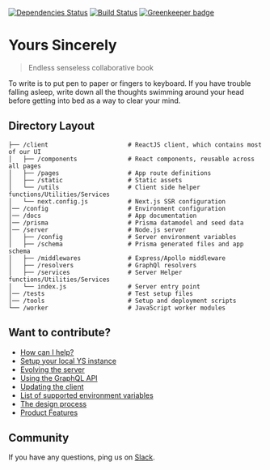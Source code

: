 [![Dependencies Status](https://david-dm.org/its-bananas/yours-sincerely/status.svg)](https://david-dm.org/its-bananas/yours-sincerely)
[![Build Status](https://travis-ci.org/its-bananas/yours-sincerely.svg?branch=master)](https://travis-ci.org/its-bananas/yours-sincerely) [![Greenkeeper badge](https://badges.greenkeeper.io/its-bananas/yours-sincerely.svg)](https://greenkeeper.io/)

# Yours Sincerely

> Endless senseless collaborative book

To write is to put pen to paper or fingers to keyboard. If you have trouble falling asleep, write down all the thoughts swimming around your head before getting into bed as a way to clear your mind.

## Directory Layout

```
├── /client                      # ReactJS client, which contains most of our UI
│   ├── /components              # React components, reusable across all pages
│   ├── /pages                   # App route definitions
│   ├── /static                  # Static assets
│   └── /utils                   # Client side helper functions/Utilities/Services
│   └── next.config.js           # Next.js SSR configuration
│── /config                      # Environment configuration
│── /docs                        # App documentation
│── /prisma                      # Prisma datamodel and seed data
│── /server                      # Node.js server
│   ├── /config                  # Server environment variables
│   ├── /schema                  # Prisma generated files and app schema
│   ├── /middlewares             # Express/Apollo middleware
│   ├── /resolvers               # GraphQl resolvers
│   ├── /services                # Server Helper functions/Utilities/Services
│   └── index.js                 # Server entry point
│── /tests                       # Test setup files
│── /tools                       # Setup and deployment scripts
└── /worker                      # JavaScript worker modules
```

## Want to contribute?

- [How can I help?](docs/how-to-help.md)
- [Setup your local YS instance](docs/setup.md)
- [Evolving the server](docs/server.md)
- [Using the GraphQL API](docs/graphql.md)
- [Updating the client](docs/client.md)
- [List of supported environment variables](docs/environment_variables.md)
- [The design process](docs/design.md)
- [Product Features](docs/product.md)

## Community

If you have any questions, ping us on [Slack](https://itsbananas.slack.com).
